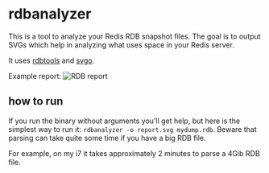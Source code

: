 rdbanalyzer
===========

This is a tool to analyze your Redis RDB snapshot files. The goal is to output SVGs which help in analyzing what uses space in your Redis server.

It uses [rdbtools](https://github.com/vrischmann/rdbtools) and [svgo](https://github.com/ajstarks/svgo).

Example report: ![RDB report](https://vrischmann.me/upd/wXgkuser)

how to run
----------

If you run the binary without arguments you'll get help, but here is the simplest way to run it: `rdbanalyzer -o report.svg mydump.rdb`. Beware that parsing can take quite some time if you have a big RDB file.

For example, on my i7 it takes approximately 2 minutes to parse a 4Gib RDB file.
